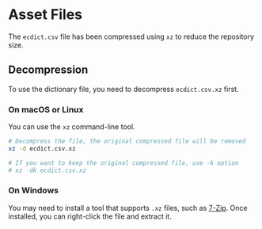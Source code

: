 # Asset Files

The `ecdict.csv` file has been compressed using `xz` to reduce the repository size.

## Decompression

To use the dictionary file, you need to decompress `ecdict.csv.xz` first.

### On macOS or Linux

You can use the `xz` command-line tool.

```bash
# Decompress the file, the original compressed file will be removed
xz -d ecdict.csv.xz

# If you want to keep the original compressed file, use -k option
# xz -dk ecdict.csv.xz
```

### On Windows

You may need to install a tool that supports `.xz` files, such as [7-Zip](https://www.7-zip.org/). Once installed, you can right-click the file and extract it.
